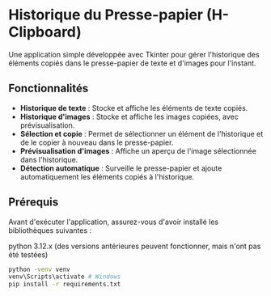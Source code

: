 # Historique du Presse-papier (H-Clipboard)

Une application simple développée avec Tkinter pour gérer l'historique des éléments copiés dans le presse-papier de texte et d'images pour l'instant.

## Fonctionnalités

- **Historique de texte** : Stocke et affiche les éléments de texte copiés.
- **Historique d'images** : Stocke et affiche les images copiées, avec prévisualisation.
- **Sélection et copie** : Permet de sélectionner un élément de l'historique et de le copier à nouveau dans le presse-papier.
- **Prévisualisation d'images** : Affiche un aperçu de l'image sélectionnée dans l'historique.
- **Détection automatique** : Surveille le presse-papier et ajoute automatiquement les éléments copiés à l'historique.

## Prérequis

Avant d'exécuter l'application, assurez-vous d'avoir installé les bibliothèques suivantes :

python 3.12.x (des versions antérieures peuvent fonctionner, mais n'ont pas été testées)

```bash
python -venv venv
venv\Scripts\activate # Windows
pip install -r requirements.txt
```